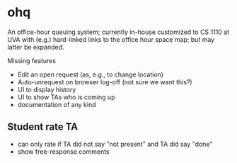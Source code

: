 # ohq
An office-hour queuing system; currently in-house customized to CS 1110 at UVA with (e.g.) hard-linked links to the office hour space map; but may latter be expanded.

Missing features

- Edit an open request (as, e.g., to change location)
- Auto-unrequest on browser log-off (not sure we want this?)
- UI to display history
- UI to show TAs who is coming up
- documentation of any kind

## Student rate TA

- can only rate if TA did not say "not present" and TA did say "done"
- show free-response comments
